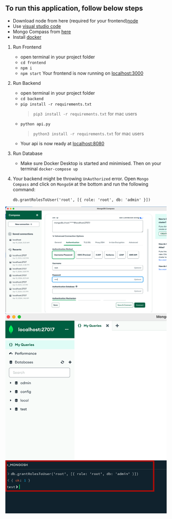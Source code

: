 
## To run this application, follow below steps

- Download node from here (required for your frontend)[node](https://nodejs.org/en/download)
- Use [visual studio code](https://code.visualstudio.com/)
- Mongo Compass from [here](https://www.mongodb.com/try/download/compass)
- Install [docker](https://www.docker.com/products/docker-desktop/)

1. Run Frontend
   - open terminal in your project folder
   - `cd frontend`
   - `npm i`
   - `npm start`
   Your frontend is now running on [localhost:3000](http://localhost:3000)

2. Run Backend
   - open terminal in your project folder
   - `cd backend`
   - `pip install -r requirements.txt`
     > `pip3 install -r requirements.txt` for mac users
   - `python api.py`
     > `python3 install -r requirements.txt` for mac users
   - Your api is now ready at [localhost:8080](http://localhost:8080)

3. Run Database
   - Make sure Docker Desktop is started and minimised. Then on your terminal
     `docker-compose up`

3. Your backend might be throwing `UnAuthorized` error. Open `Mongo Compass` and click on `MongoSH` at the bottom and run the following command:

	`db.grantRolesToUser('root', [{ role: 'root', db: 'admin' }])`

![](./mongo.png)
![](./mongoshell.png)

